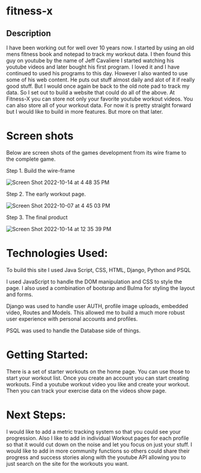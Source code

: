 # fitness-x


## Description

I have been working out for well over 10 years now. I started by using an old mens fitness book and notepad to track my workout data. I then found this guy on youtube by the name of Jeff Cavaliere
I started watching his youtube videos and later bought his first program. I loved it and I have continued to used his programs to this day. However I also wanted to use some of his web content. He puts out stuff almost daily and alot of it if really good stuff. But I would once again be back to the old note pad to track my data. So I set out to build a website that could do all of the above. 
At Fitness-X you can store not only your favorite youtube workout videos. You can also store all of your workout data. For now it is pretty straight forward but I would like to build in more features. But more on that later. 

# Screen shots

 Below are screen shots of the games development from its wire frame to the complete game.
 
 Step 1. Build the wire-frame

![Screen Shot 2022-10-14 at 4 48 35 PM](https://user-images.githubusercontent.com/9807461/196013852-920f08c8-6a8a-44ec-9c79-5d44851792fc.png)


Step 2. The early workout page.


![Screen Shot 2022-10-07 at 4 45 03 PM](https://user-images.githubusercontent.com/9807461/196013858-a26f5530-9ee6-45d5-b605-0652052c97f7.png)


Step 3. The final product 

![Screen Shot 2022-10-14 at 12 35 39 PM](https://user-images.githubusercontent.com/9807461/196013864-324c5752-7d27-41f3-9c58-3fede17de7cb.png)



# Technologies Used: 

To build this site I used Java Script, CSS, HTML, Django, Python and PSQL 

I used JavaScript to handle the DOM manipulation and CSS to style the page. I also used a combination of bootsrap and Bulma for styling the layout and forms. 

Django was used to handle user AUTH, profile image uploads, embedded video, Routes and Models. This allowed me to build a much more robust user experience with personal accounts and profiles.  

PSQL was used to handle the Database side of things. 


# Getting Started:

There is a set of starter workouts on the home page. You can use those to start your workout list.
Once you create an account you can start creating workouts. Find a youtube workout video you like and create your workout. 
Then you can track your exercise data on the videos show page. 


# Next Steps:


I would like to add a metric tracking system so that you could see your progression. Also I like to add in individual Workout pages for each profile so that it would cut down on the noise and let you focus on just your stuff. I would like to add in more community functions so others could share their progress and success stories along with the youtube API allowing you to just search on the site for the workouts you want.

